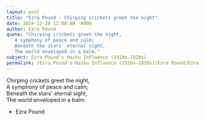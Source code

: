 ```yaml
---
layout: post
title: "Ezra Pound - Chirping crickets greet the night"
date: 2024-12-28 12:00:00 -0000
author: Ezra Pound
quote: "Chirping crickets greet the night,  
   A symphony of peace and calm;  
   Beneath the stars' eternal sight,  
   The world enveloped in a balm."
subject: Ezra Pound's Haiku Influence (1910s–1920s)
permalink: /Ezra Pound's Haiku Influence (1910s–1920s)/Ezra Pound/Ezra Pound - Chirping crickets greet the night
---
```


Chirping crickets greet the night,  
   A symphony of peace and calm;  
   Beneath the stars' eternal sight,  
   The world enveloped in a balm.

- Ezra Pound
